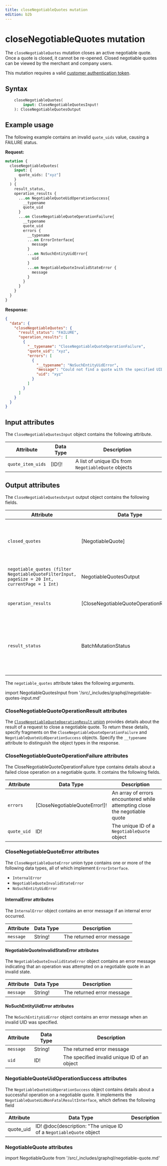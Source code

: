 ```yaml
---
title: closeNegotiableQuotes mutation
edition: b2b
---
```


# closeNegotiableQuotes mutation

The `closeNegotiableQuotes` mutation closes an active negotiable quote. Once a quote is closed, it cannot be re-opened. Closed negotiable quotes can be viewed by the merchant and company users.

This mutation requires a valid [customer authentication token](../../../customer/mutations/generate-token.md).

## Syntax

```graphql
    closeNegotiableQuotes(
        input: CloseNegotiableQuotesInput!
    ): CloseNegotiableQuotesOutput
```

## Example usage

The following example contains an invalid `quote_uids` value, causing a FAILURE status.

**Request:**

```graphql
mutation {
  closeNegotiableQuotes(
    input: {
      quote_uids: ["xyz"]
    }
  ) {
    result_status,
    operation_results {
      ...on NegotiableQuoteUidOperationSuccess{
        __typename
        quote_uid
      }
      ...on CloseNegotiableQuoteOperationFailure{
        __typename
        quote_uid
        errors {
          __typename
          ...on ErrorInterface{
            message
          }
          ...on NoSuchEntityUidError{
            uid
          }
          ...on NegotiableQuoteInvalidStateError {
            message
          }
        }
      }
    }
  }
}
```

**Response:**

```json
{
  "data": {
    "closeNegotiableQuotes": {
      "result_status": "FAILURE",
      "operation_results": [
        {
          "__typename": "CloseNegotiableQuoteOperationFailure",
          "quote_uid": "xyz",
          "errors": [
            {
              "__typename": "NoSuchEntityUidError",
              "message": "Could not find a quote with the specified UID.",
              "uid": "xyz"
            }
          ]
        }
      ]
    }
  }
}
```

## Input attributes

The `CloseNegotiableQuotesInput` object contains the following attribute.

Attribute | Data Type | Description
--- | --- | ---
`quote_item_uids` | [ID!]! | A list of unique IDs from `NegotiableQuote` objects

## Output attributes

The `CloseNegotiableQuotesOutput` output object contains the following fields.

Attribute | Data Type | Description
--- | --- | ---
`closed_quotes` | [NegotiableQuote] | Deprecated. Use `operation_results` instead. An array containing the negotiable quotes that were just closed
`negotiable_quotes (filter NegotiableQuoteFilterInput, pageSize = 20 Int, currentPage = 1 Int)` | NegotiableQuotesOutput | A list of negotiable quotes that the customer can view
`operation_results` | [CloseNegotiableQuoteOperationResult!]! | An array of closed negotiable quote UIDs and details about any errors
`result_status` | BatchMutationStatus | The status of the request to close one or more negotiable quotes. The possible values are SUCCESS, FAILURE, and MIXED_RESULTS

The `negotiable_quotes` attribute takes the following arguments.

import NegotiableQuotesInput from '/src/_includes/graphql/negotiable-quotes-input.md'

<NegotiableQuotesInput />

### CloseNegotiableQuoteOperationResult attributes

The [`CloseNegotiableQuoteOperationResult` union](../unions/index.md) provides details about the result of a request to close a negotiable quote. To return these details, specify fragments on the `CloseNegotiableQuoteOperationFailure` and `NegotiableQuoteUidOperationSuccess` objects. Specify the `__typename` attribute to distinguish the object types in the response.

### CloseNegotiableQuoteOperationFailure attributes

The CloseNegotiableQuoteOperationFailure type contains details about a failed close operation on a negotiable quote. It contains the following fields.

Attribute | Data Type | Description
--- | --- | ---
`errors` | [CloseNegotiableQuoteError!]! | An array of errors encountered while attempting close the negotiable quote
`quote_uid` | ID! | The unique ID of a `NegotiableQuote` object

### CloseNegotiableQuoteError attributes

The `CloseNegotiableQuoteError` union type contains one or more of the following data types, all of which implement `ErrorInterface`.

*  `InternalError`
*  `NegotiableQuoteInvalidStateError`
*  `NoSuchEntityUidError`

#### InternalError attributes

The `InternalError` object contains an error message if an internal error occurred.

Attribute | Data Type | Description
--- | --- | ---
`message` | String! | The returned error message

#### NegotiableQuoteInvalidStateError attributes

The `NegotiableQuoteInvalidStateError` object contains an error message indicating that an operation was attempted on a negotiable quote in an invalid state.

Attribute | Data Type | Description
--- | --- | ---
`message` | String! | The returned error message

#### NoSuchEntityUidError attributes

The `NoSuchEntityUidError` object contains an error message when an invalid UID was specified.

Attribute | Data Type | Description
--- | --- | ---
`message` | String! | The returned error message
`uid` | ID! | The specified invalid unique ID of an object

### NegotiableQuoteUidOperationSuccess attributes

The `NegotiableQuoteUidOperationSuccess` object contains details about a successful operation on a negotiable quote. It implements the `NegotiableQuoteUidNonFatalResultInterface`, which defines the following field

Attribute | Data Type | Description
--- | --- | ---
quote_uid | ID! @doc(description: "The unique ID of a `NegotiableQuote` object

### NegotiableQuote attributes

import NegotiableQuote from '/src/_includes/graphql/negotiable-quote.md'

<NegotiableQuote />
